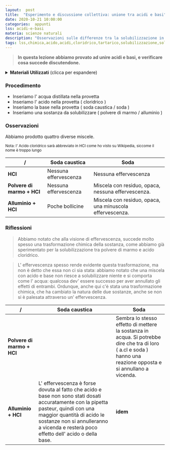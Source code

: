 ```yaml
---
layout:  post
title:  "Esperimento e discussione collettiva: unione tra acidi e basi"
date: 2020-10-21 10:00:00
categories:  appunti
lss: acidi-e-basi
materia: scienze naturali
description: "Osservazioni sulle differenze tra la solubilizzazione in acqua e in acidi. Ipotesi su come verificare le trasformazioni che subisce una sostanza dopo essere stata inserita nell' acido. Discussioni collettive e esperimenti con l' acido tartarico in granelli. Diario di Bordo sul Laboratorio del Sapere Scientifico riguardante Acidi e Basi. "
tags: lss,chimica,acido,acidi,cloridrico,tartarico,solubilizzazione,solubilizzare,collettiva,definizione,solidi
---
```


> **In questa lezione abbiamo provato ad unire acidi e basi, e verificare cosa succede discutendone.**

<details>
  <summary><b>Materiali Utilizzati</b> (clicca per espandere)</summary>
  
  • 4 provette<br>
  • Acqua distillata<br>
  • Polvere di marmo<br>
  • Soda caustica<br>
  • Soda<br>
  • Acido cloridrico<br>
  • Alluminio<br>
  • Spatola ( per inserire la polvere di marmo nelle provette )<br>
</details>

### Procedimento

- Inseriamo l' acqua distillata nella provetta
- Inseriamo l' acido nella provetta ( cloridrico ) 
- Inseriamo la base nella provetta ( soda caustica / soda )
- Inseriamo una sostanza da solubilizzare ( polvere di marmo / alluminio )

### Osservazioni 

Abbiamo prodotto quattro diverse miscele.

<sub> Nota: l' Acido cloridrico sarà abbreviato in HCI come ho visto su Wikipedia, siccome il nome è troppo lungo </sub>

|/|Soda caustica|Soda|
|---|---|---|
**HCI**|Nessuna effervescenza|Nessuna effervescenza|
**Polvere di marmo + HCI**|Nessuna effervescenza|Miscela con residuo, opaca, nessuna effervescenza.|
**Alluminio + HCI**|Poche bollicine|Miscela con residuo, opaca, una minuscola effervescenza.|

### Riflessioni

> Abbiamo notato che alla visione di effervescenza, succede molto spesso una trasformazione chimica della sostanza, come abbiamo già sperimentato per la solubilizzazione tra polvere di marmo e acido cloridrico. 

>L' effervescenza spesso rende evidente questa trasformazione, ma non è detto che essa non ci sia stata: abbiamo notato che una miscela con acido e base non riesce a solubilizzare niente e si comporta come l' acqua: qualcosa dev' essere successo per aver annullato gli effetti di entrambi. Ordunque, anche qui c'è stata una trasformazione chimica, che ha cambiato la natura delle due sostanze, anche se non si è palesata attraverso un' effervescenza. 

|/|Soda caustica|Soda|
|---|---|---|
**Polvere di marmo + HCI**||Sembra lo stesso effetto di mettere la sostanza in acqua. Si potrebbe dire che tra di loro ( a.cl e soda ) hanno una reazione opposta e si annullano a vicenda.|
**Alluminio + HCI**|L' effervescenza è forse dovuta al fatto che acido e base non sono stati dosati accuratamente con la pipetta pasteur, quindi con una maggior quantità di acido le sostanze non si annulleranno a vicenda e resterà poco effetto dell' acido o della base. | **idem**|
